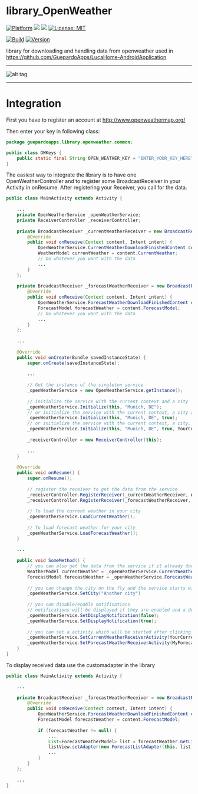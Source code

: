 # library_OpenWeather

[![Platform](https://img.shields.io/badge/platform-Android-blue.svg)](https://www.android.com)
<a target="_blank" href="https://www.paypal.me/GuepardoApps" title="Donate using PayPal"><img src="https://img.shields.io/badge/paypal-donate-blue.svg" /></a>
<a target="_blank" href="https://android-arsenal.com/api?level=21" title="API21+"><img src="https://img.shields.io/badge/API-21+-blue.svg" /></a>
[![License: MIT](https://img.shields.io/badge/License-MIT-blue.svg)](https://opensource.org/licenses/MIT)

[![Build](https://img.shields.io/badge/build-passing-green.svg)](https://github.com/GuepardoApps/library_OpenWeather)
[![Version](https://img.shields.io/badge/version-v0.9.2.170811-blue.svg)](https://github.com/GuepardoApps/library_OpenWeather)

library for downloading and handling data from openweather
used in https://github.com/GuepardoApps/LucaHome-AndroidApplication

---

![alt tag](https://github.com/GuepardoApps/library_OpenWeather/blob/master/screenshots/example_usage.png)

---

# Integration

First you have to register an account at http://www.openweathermap.org/

Then enter your key in following class:

```java
package guepardoapps.library.openweather.common;

public class OWKeys {
	public static final String OPEN_WEATHER_KEY = "ENTER_YOUR_KEY_HERE";
}
```

The easiest way to integrate the library is to have one OpenWeatherController and to register some BroadcastReceiver in your Activity in onResume.
After registering your Receiver, you call for the data.

```java
public class MainActivity extends Activity {
	
	...
	private OpenWeatherService _openWeatherService;
	private ReceiverController _receiverController;
	
	private BroadcastReceiver _currentWeatherReceiver = new BroadcastReceiver() {
		@Override
		public void onReceive(Context context, Intent intent) {
            OpenWeatherService.CurrentWeatherDownloadFinishedContent content = (OpenWeatherService.CurrentWeatherDownloadFinishedContent) intent.getSerializableExtra(OpenWeatherService.CurrentWeatherDownloadFinishedBundle);
			WeatherModel currentWeather = content.CurrentWeather;
			// Do whatever you want with the data
			...
		}
	};
	
	private BroadcastReceiver _forecastWeatherReceiver = new BroadcastReceiver() {
		@Override
		public void onReceive(Context context, Intent intent) {
			OpenWeatherService.ForecastWeatherDownloadFinishedContent content = (OpenWeatherService.ForecastWeatherDownloadFinishedContent) intent.getSerializableExtra(OpenWeatherService.ForecastWeatherDownloadFinishedBundle);
			ForecastModel forecastWeather = content.ForecastModel;
			// Do whatever you want with the data
			...
		}
	};
	
	...
	
	@Override
	public void onCreate(Bundle savedInstanceState) {
		super.onCreate(savedInstanceState);
		
		...
		
		// Get the instance of the singleton service
		_openWeatherService = new OpenWeatherService.getInstance();
		
		// initialize the service with the current context and a city
		_openWeatherService.Initialize(this, "Munich, DE");
		// or initialize the service with the current context, a city and the enable/disable for notifications
		_openWeatherService.Initialize(this, "Munich, DE", true);
		// or initialize the service with the current context, a city, the enable/disable for notifications and activities which will be started after clicking on the notifications
		_openWeatherService.Initialize(this, "Munich, DE", true, YourCurrentWeatherActiviy.class, MyForecastActiviy.class);
		
		_receiverController = new ReceiverController(this);
		
		...
	}
	
	@Override
	public void onResume() {
		super.onResume();
		
		// register the receiver to get the data from the service
		_receiverController.RegisterReceiver(_currentWeatherReceiver, new String[]{OpenWeatherService.CurrentWeatherDownloadFinishedBroadcast});
		_receiverController.RegisterReceiver(_forecastWeatherReceiver, new String[]{OpenWeatherService.ForecastWeatherDownloadFinishedBroadcast});
        
		// To load the current weather in your city
		_openWeatherService.LoadCurrentWeather();
		
		// To load forecast weather for your city
		_openWeatherService.LoadForecastWeather();
	}
	
	...
	
	public void SomeMethod() {
		// you can also get the data from the service if it already downloaded it
		WeatherModel currentWeather = _openWeatherService.CurrentWeather()
		ForecastModel forecastWeather = _openWeatherService.ForecastWeather()
		
		// you can change the city on the fly and the service starts with the download for the city as it was set
		_openWeatherService.SetCity("Another city")
		
		// you can disable/enable notifications
		// notifications will be displayed if they are enabled and a download was finished
		_openWeatherService.SetDisplayNotification(false);
		_openWeatherService.SetDisplayNotification(true);
		
		// you can set a activity which will be started after clicking on a notifications
		_openWeatherService.SetCurrentWeatherReceiverActivity(YourCurrentWeatherActiviy.class);
		_openWeatherService.SetForecastWeatherReceiverActivity(MyForecastActiviy.class);
	}
}
```

To display received data use the customadapter in the library

```java
public class MainActivity extends Activity {

	...
	
	private BroadcastReceiver _forecastWeatherReceiver = new BroadcastReceiver() {
		@Override
		public void onReceive(Context context, Intent intent) {
			OpenWeatherService.ForecastWeatherDownloadFinishedContent content = (OpenWeatherService.ForecastWeatherDownloadFinishedContent) intent.getSerializableExtra(OpenWeatherService.ForecastWeatherDownloadFinishedBundle);
			ForecastModel forecastWeather = content.ForecastModel;
			
			if (forecastWeather != null) {
				...
				List<ForecastWeatherModel> list = forecastWeather.GetList();
				listView.setAdapter(new ForecastListAdapter(this, list));
				...
			}
		}
	};
	
	...
}
```
